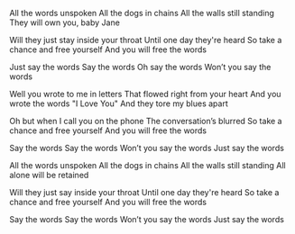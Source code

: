 All the words unspoken
All the dogs in chains
All the walls still standing
They will own you, baby Jane

Will they just stay inside your throat
Until one day they're heard
So take a chance and free yourself
And you will free the words

Just say the words
Say the words
Oh say the words
Won’t you say the words

Well you wrote to me in letters
That flowed right from your heart
And you wrote the words "I Love You" 
And they tore my blues apart

Oh but when I call you on the phone
The conversation’s blurred
So take a chance and free yourself
And you will free the words

Say the words
Say the words
Won’t you say the words
Just say the words

All the words unspoken
All the dogs in chains
All the walls still standing
All alone will be retained

Will they just say inside your throat
Until one day they're heard
So take a chance and free yourself
And you will free the words

Say the words
Say the words
Won’t you say the words
Just say the words

